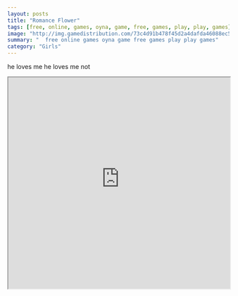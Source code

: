 ```yaml
---
layout: posts
title: "Romance Flower"
tags: [free, online, games, oyna, game, free, games, play, play, games]
image: "http://img.gamedistribution.com/73c4d91b478f45d2a4dafda46088ec52.jpg"
summary: "  free online games oyna game free games play play games"
category: "Girls"
---
```


he loves me he loves me not

<iframe width="100%" height="480px;" src="http://flash.gamedistribution.com?game=73c4d91b478f45d2a4dafda46088ec52"></iframe>
